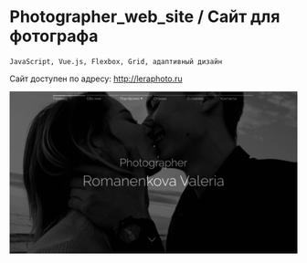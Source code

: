 # Photographer_web_site / Сайт для фотографа

    JavaScript, Vue.js, Flexbox, Grid, адаптивный дизайн

Сайт доступен по адресу: http://leraphoto.ru

![Главная страница](screenshots/screenshot_1.png)
